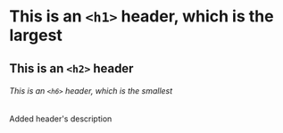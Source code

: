 # This is an `<h1>` header, which is the largest

## This is an `<h2>` header

###### This is an `<h6>` header, which is the smallest

Added header's description 
